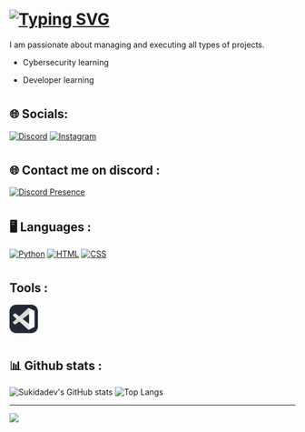 # [![Typing SVG](https://readme-typing-svg.demolab.com?font=Fira+Code&pause=1000&color=FFFFFF&width=435&lines=%E2%9C%A8+Hi%2C+im+Sukida)](https://git.io/typing-svg)

 I am passionate about managing and executing all types of projects.

- Cybersecurity learning 

- Developer learning <br>

#
## 🌐 Socials:
<a href="https://discord.com/users/1272731242588016764"><img src="https://img.shields.io/badge/Discord-%237289DA.svg?logo=discord&logoColor=white" alt="Discord"></a>
<a href="https://www.instagram.com/4sskim/"><img src="https://img.shields.io/badge/Instagram-%23E60023.svg?logo=Instagram&logoColor=white" alt="Instagram"></a>
#
## 🌐 Contact me on discord :

[![Discord Presence](https://lanyard.cnrad.dev/api/1272731242588016764)](https://discord.com/users/1272731242588016764)<br>



#
## 🖥️ Languages :
<a href="https://www.python.org"><img src="https://img.shields.io/badge/python-3670A0?style=for-the-badge&logo=python&logoColor=ffdd54" alt="Python"></a>
<a href="https://html.spec.whatwg.org"><img src="https://img.shields.io/badge/html-%23E34F26.svg?style=for-the-badge&logo=html5&logoColor=white" alt="HTML"></a>
<a href="https://www.w3.org/Style/CSS/"><img src="https://img.shields.io/badge/css-%23239120.svg?style=for-the-badge&logo=css3&logoColor=white" alt="CSS"></a>
#
## Tools :
<img src="https://raw.githubusercontent.com/tandpfun/skill-icons/main/icons/VSCode-Dark.svg" width="50"> 

#
## 📊 Github stats : 
![Sukidadev's GitHub stats](https://github-readme-stats.vercel.app/api?username=Sukidadev&theme=dark&show_icons=true)
![Top Langs](https://github-readme-stats.vercel.app/api/top-langs/?username=Sukidadev&layout=compact&theme=dark)

---
[![](https://visitcount.itsvg.in/api?id=Sukidadev&label=Profile%20Views&color=12&icon=0&pretty=false)](https://visitcount.itsvg.in)
